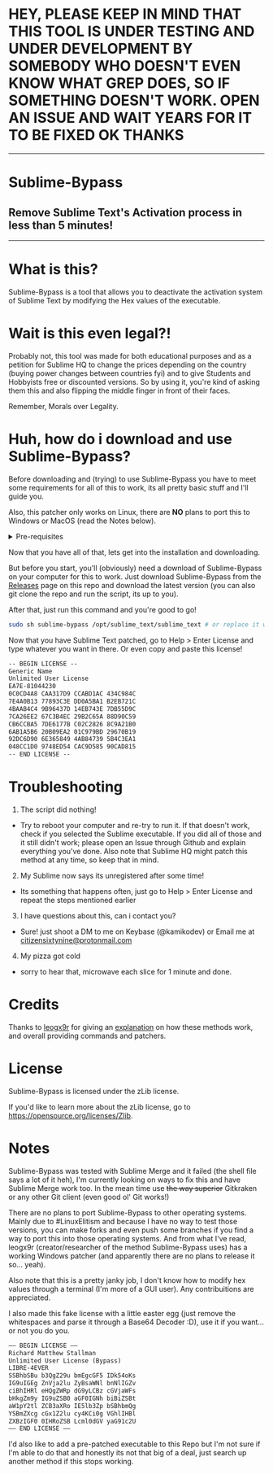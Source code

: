 # **HEY, PLEASE KEEP IN MIND THAT THIS TOOL IS UNDER TESTING AND UNDER DEVELOPMENT BY SOMEBODY WHO DOESN'T EVEN KNOW WHAT GREP DOES, SO IF SOMETHING DOESN'T WORK. OPEN AN ISSUE AND WAIT YEARS FOR IT TO BE FIXED OK THANKS**

---

# Sublime-Bypass
## Remove Sublime Text's Activation process in less than 5 minutes!

---

# What is this?
Sublime-Bypass is a tool that allows you to deactivate the activation system of Sublime Text by modifying the Hex values of the executable.

# Wait is this even legal?!
Probably not, this tool was made for both educational purposes and as a petition for Sublime HQ to change the prices depending on the country (buying power changes between countries fyi) and to give Students and Hobbyists free or discounted versions. So by using it, you're kind of asking them this and also flipping the middle finger in front of their faces.

Remember, Morals over Legality.

# Huh, how do i download and use Sublime-Bypass?
Before downloading and (trying) to use Sublime-Bypass you have to meet some requirements for all of this to work, its all pretty basic stuff and I'll guide you.

Also, this patcher only works on Linux, there are **NO** plans to port this to Windows or MacOS (read the Notes below).

<details>
<summary>Pre-requisites</summary>
<br>
<ul>
	<li>Sublime Text installed (prefferably from the official repos)</li>
	<li><a href="https://github.com/CITIZENSIXTYNINE/Sublime-Bypass/blob/mistress/hosts.md">This piece of text on your /etc/hosts.</a></li>
</details>

Now that you have all of that, lets get into the installation and downloading.


But before you start, you'll (obviously) need a download of Sublime-Bypass on your computer for this to work. Just download Sublime-Bypass from the [Releases](https://github.com/CITIZENSIXTYNINE/Sublime-Bypass/releases) page on this repo and download the latest version (you can also git clone the repo and run the script, its up to you).

After that, just run this command and you're good to go!

```bash
sudo sh sublime-bypass /opt/sublime_text/sublime_text # or replace it with the directory your Sublime is installed
```

Now that you have Sublime Text patched, go to Help > Enter License and type whatever you want in there. Or even copy and paste this license!

```txt
-- BEGIN LICENSE --
Generic Name
Unlimited User License
EA7E-81044230
0C0CD4A8 CAA317D9 CCABD1AC 434C984C
7E4A0B13 77893C3E DD0A5BA1 B2EB721C
4BAAB4C4 9B96437D 14EB743E 7DB55D9C
7CA26EE2 67C3B4EC 29B2C65A 88D90C59
CB6CCBA5 7DE6177B C02C2826 8C9A21B0
6AB1A5B6 20B09EA2 01C979BD 29670B19
92DC6D90 6E365849 4AB84739 5B4C3EA1
048CC1D0 9748ED54 CAC9D585 90CAD815
-- END LICENSE --
```



# Troubleshooting
1. The script did nothing!
- Try to reboot your computer and re-try to run it. If that doesn't work, check if you selected the Sublime executable. If you did all of those and it still didn't work; please open an Issue through Github and explain everything you've done. Also note that Sublime HQ might patch this method at any time, so keep that in mind.

2. My Sublime now says its unregistered after some time!
- Its something that happens often, just go to Help > Enter License and repeat the steps mentioned earlier

3. I have questions about this, can i contact you?
- Sure! just shoot a DM to me on Keybase (@kamikodev) or Email me at <citizensixtynine@protonmail.com>

4. My pizza got cold
- sorry to hear that, microwave each slice for 1 minute and done.

# Credits

Thanks to [leogx9r](https://github.com/leogx9r) for giving an [explanation](https://gist.github.com/JerryLokjianming/71dac05f27f8c96ad1c8941b88030451#gistcomment-3762200) on how these methods work, and overall providing commands and patchers.

# License
Sublime-Bypass is licensed under the zLib license.

If you'd like to learn more about the zLib license, go to <https://opensource.org/licenses/Zlib>.

# Notes
Sublime-Bypass was tested with Sublime Merge and it failed (the shell file says a lot of it heh), I'm currently looking on ways to fix this and have Sublime Merge work too. In the mean time use ~~the way superior~~ Gitkraken or any other Git client (even good ol' Git works!)

There are no plans to port Sublime-Bypass to other operating systems. Mainly due to #LinuxElitism and because I have no way to test those versions, you can make forks and even push some branches if you find a way to port this into those operating systems. And from what I've read, leogx9r (creator/researcher of the method Sublime-Bypass uses) has a working Windows patcher (and apparently there are no plans to release it so... yeah).

Also note that this is a pretty janky job, I don't know how to modify hex values through a terminal (I'm more of a GUI user). Any contribuitions are appreciated.

I also made this fake license with a little easter egg (just remove the whitespaces and parse it through a Base64 Decoder :D), use it if you want... or not you do you.

```txt
—– BEGIN LICENSE —–
Richard Matthew Stallman
Unlimited User License (Bypass)
LIBRE-4EVER
SSBhbSBu b3QgZ29u bmEgcGF5 IDk54oKs
IG9uIGEg ZnVja2lu ZyBsaWNl bnNlIGZv
ciBhIHRl eHQgZWRp dG9yLCBz cGVjaWFs
bHkgZm9y IG9uZSB0 aGF0IGNh biBiZSBt
aW1pY2tl ZCB3aXRo IE5lb3Zp bSBhbmQg
YSBmZXcg cGx1Z2lu cy4KCi0g VGhlIHBl
ZXBzIGF0 0IHRoZSB Lcml0dGV yaG91c2U
—— END LICENSE ——
```

I'd also like to add a pre-patched executable to this Repo but I'm not sure if I'm able to do that and honestly its not that big of a deal, just search up another method if this stops working.